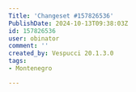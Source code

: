 ```yaml
---
Title: 'Changeset #157826536'
PublishDate: 2024-10-13T09:38:03Z
id: 157826536
user: obinator
comment: ''
created_by: Vespucci 20.1.3.0
tags:
- Montenegro

---
```


